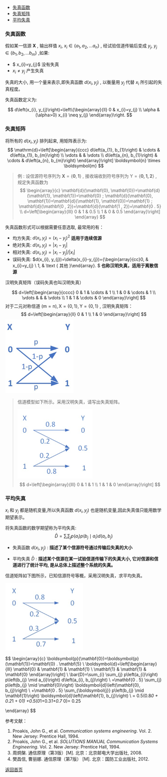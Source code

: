 - [失真函数](#失真函数)
- [失真矩阵](#失真矩阵)
- [平均失真](#平均失真)


### 失真函数

假如某一信源  $\mathbf{X}$ , 输出样值  $x_{i}$, $x_{i} \in\{a_{1}, a_{2}, \ldots a_{n}\}$ , 经试验信道传输后变成  $y_{j}$, $y_{j} \in\{b_{1}, b_{2}, \ldots b_{m}\}$ ,如果:

+ $ x_{i}=y_{j}$  没有失真
+ $x_{i} \neq y_{j}$   产生失真

失真的大小, 用一个量来表示,即失真函数  $d(x_{i}, y_{j})$ , 以衡量用  $y_{j}$  代替  $x_{i}$  所引起的失真程度。

失真函数定义为:


$$
d\left(x_{i}, y_{j}\right)=\left\{\begin{array}{ll}
0 & x_{i}=y_{j} \\
\alpha & (\alpha>0)  x_{i} \neq y_{j}
\end{array}\right.
$$



### 失真矩阵

将所有的  $d(x_{i}, y_{j})$  排列起来, 用矩阵表示为:
$$
\mathrm{d}=\left[\begin{array}{ccc}
d\left(a_{1}, b_{1}\right) & \cdots & d\left(a_{1}, b_{m}\right) \\
\vdots & & \vdots \\
d\left(a_{n}, b_{1}\right) & \cdots & d\left(a_{n}, b_{m}\right)
\end{array}\right] \boldsymbol{n} \times \boldsymbol{m}
$$

> 例 : 设信源符号序列为  $\mathbf{X}=\{\mathbf{0}, \mathbf{1}\}$ , 接收端收到符号序列为  $\mathrm{Y}=\{\mathbf{0 , 1 , 2}\}$ , 规定失真函数为
> $$
> \begin{array}{c}
> \mathbf{d}(\mathbf{0}, \mathbf{0})=\mathbf{d}(\mathbf{1}, \mathbf{1})=\mathbf{0} ; \mathbf{d}(\mathbf{0}, \mathbf{1})=\mathbf{d}(\mathbf{1}, \mathbf{0})=\mathbf{1} ; \mathbf{d}(\mathbf{0 , 2})=\mathbf{d}(\mathbf{1 , 2})=\mathbf{0 . 5} \\
> d=\left[\begin{array}{lll}
> 0 & 1 & 0.5 \\
> 1 & 0 & 0.5
> \end{array}\right]
> \end{array}
> $$

失真函数形式可以根据需要任意选取, 最常用的有：

- 均方失真:  $d(x_{i}, y_{j})=(x_{i}-y_{j})^{2}$     **适用于连续信源**
- 绝对失真:  $d(x_{i}, y_{j})=|x_{i}-y_{j}|$ 
- 相对失真:  $d(x_{i}, y_{j})=|x_{i}-y_{j}| /|x_{i}|$ 
- 误码失真:  $d(x_{i}, y_{j})=\delta(x_{i}-y_{j})=\{\begin{array}{cc}0, & x_{i}=y_{j} \\ 1, & \text { 其他 }\end{array}. $      **也称汉明失真，适用于离散信源**

汉明失真矩阵（误码失真也叫汉明失真）

$$
d=\left[\begin{array}{cccc}
0 & 1 & \cdots & 1 \\
1 & 0 & \cdots & 1 \\
\vdots & & & \vdots \\
1 & 1 & \cdots & 0
\end{array}\right]
$$
对于二元对称信道  $(\mathrm{m}=\mathrm{n}), \mathrm{X}=\{0,1\}, \mathrm{Y}=\{0,1\}$ , 汉明失真矩阵：
$$
d=\left[\begin{array}{ll}
0 & 1 \\
1 & 0
\end{array}\right]
$$
![](https://raw.githubusercontent.com/timerring/picgo/master/picbed/image-20230207112449128.png)

> 信道模型如下所示。采用汉明失真，请写出失真矩阵。
>
> ![](https://raw.githubusercontent.com/timerring/picgo/master/picbed/image-20230207112555945.png)
> $$
> d=\left[\begin{array}{lll}
> 0 & 1 & 1 \\
> 1 & 1 & 0
> \end{array}\right]
> $$

### 平均失真

 $x_{i}$  和  $y_{j}$  都是随机变量,所以失真函数  $d(x_{i}, y_{j})$  也是随机变量,因此失真值只能用数学期望表示。 

将失真函数的数学期望称为平均失真:
$$
\bar{D}=\sum_{i} \sum_{j} p\left(a_{i}\right) p\left(b_{j} \mid a_{i}\right) d\left(a_{i}, b_{j}\right)
$$

+ 失真函数  $d(x_{i}, y_{j})$  : **描述了某个信源符号通过传输后失真的大小**

+ 平均失真  $\bar{D}$  : **描述某个信源在某一试验信道传输下的失真大小, 它对信源和信道进行了统计平均, 是从总体上描述整个系统的失真。**



信道矩阵如下图所示，已知信源符号等概，采用汉明失真，求平均失真。

![](https://raw.githubusercontent.com/timerring/picgo/master/picbed/image-20230207122719969.png)


$$
\begin{array}{c}
\boldsymbol{p}(\mathbf{0})=\boldsymbol{p}(\mathbf{1})=\mathbf{0} . \mathbf{5} \\
\boldsymbol{d}=\left[\begin{array}{lll}
\mathbf{0} & \mathbf{1} & \mathbf{1} \\
\mathbf{1} & \mathbf{1} & \mathbf{0}
\end{array}\right] \\
\bar{D}=\sum_{i} \sum_{j} p\left(a_{i}\right) p\left(b_{j} \mid a_{i}\right) d\left(a_{i}, b_{j}\right) \\
=\mathbf{0 . 5} \sum_{j} p\left(b_{j} \mid \mathbf{0}\right) \boldsymbol{d}\left(\mathbf{0}, b_{j}\right) \\
+\mathbf{0 . 5} \sum_{\boldsymbol{j}} p\left(b_{j} \mid \mathbf{1}\right) \boldsymbol{d}\left(\mathbf{1}, b_{j}\right) \\
= 0.5(0.8*0 + 0.2*1 + 0*1)
+0.5(0*1+0.3*1+0.7* 0)= 0.25

\end{array}
$$





参考文献：

1. Proakis, John G., et al. *Communication systems engineering*. Vol. 2. New Jersey: Prentice Hall, 1994.
2. Proakis, John G., et al. *SOLUTIONS MANUAL Communication Systems Engineering*. Vol. 2. New Jersey: Prentice Hall, 1994.
3. 周炯槃. 通信原理（第3版）[M\]. 北京：北京邮电大学出版社, 2008.
4. 樊昌信, 曹丽娜. 通信原理（第7版） [M\]. 北京：国防工业出版社, 2012.



[返回首页](https://github.com/timerring/information-theory)